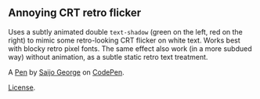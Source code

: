 Annoying CRT retro flicker
--------------------------
Uses a subtly animated double `text-shadow` (green on the left, red on the right) to mimic some retro-looking CRT flicker on white text. Works best with blocky retro pixel fonts. The same effect also work (in a more subdued way) without animation, as a subtle static retro text treatment.

A [Pen](https://codepen.io/SaijoGeorge/pen/QWwxZQm) by [Saijo George](https://codepen.io/SaijoGeorge) on [CodePen](https://codepen.io).

[License](https://codepen.io/SaijoGeorge/pen/QWwxZQm/license).